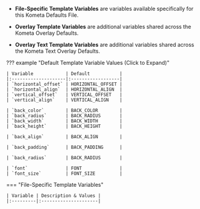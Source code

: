 <!--all--><!--file-vars-->
* **File-Specific Template Variables** are variables available specifically for this Kometa Defaults File.<!--file-vars-->

* **Overlay Template Variables** are additional variables shared across the Kometa Overlay Defaults.<!--text-vars-->

* **Overlay Text Template Variables** are additional variables shared across the Kometa Text Overlay Defaults.<!--text-vars-->

??? example "Default Template Variable Values (Click to Expand)"

    | Variable            | Default           |
    |:--------------------|:------------------|
    | `horizontal_offset` | HORIZONTAL_OFFSET |
    | `horizontal_align`  | HORIZONTAL_ALIGN  |
    | `vertical_offset`   | VERTICAL_OFFSET   |
    | `vertical_align`    | VERTICAL_ALIGN    |
<!--all-->
<!--back-->
    | `back_color`        | BACK_COLOR        |
    | `back_radius`       | BACK_RADIUS       |
    | `back_width`        | BACK_WIDTH        |
    | `back_height`       | BACK_HEIGHT       |
<!--back-->
<!--back_align-->
    | `back_align`        | BACK_ALIGN        |
<!--back_align-->
<!--back_padding-->
    | `back_padding`      | BACK_PADDING      |
<!--back_padding-->
<!--back_radius-->
    | `back_radius`       | BACK_RADIUS       |
<!--back_radius-->
<!--font-->
    | `font`              | FONT              |
    | `font_size`         | FONT_SIZE         |
<!--font-->
<!--file-header-->
<!--all-->
=== "File-Specific Template Variables"

    | Variable | Description & Values |
    |:---------|:---------------------|
<!--all-->